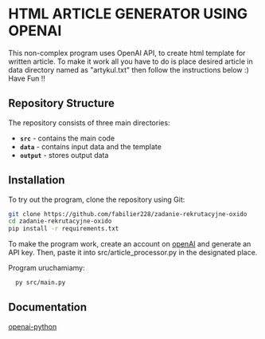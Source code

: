 
# HTML ARTICLE GENERATOR USING OPENAI

This non-complex program uses OpenAI API, to create html template for written article.
To make it work all you have to do is place desired article in data directory named as "artykul.txt" then follow the instructions below :)
Have Fun !!

## Repository Structure  

The repository consists of three main directories:  

- **`src`** - contains the main code  
- **`data`** - contains input data and the template  
- **`output`** - stores output data  

## Installation  

To try out the program, clone the repository using Git:  

```bash
git clone https://github.com/fabilier228/zadanie-rekrutacyjne-oxido
cd zadanie-rekrutacyjne-oxido
pip install -r requirements.txt
```

To make the program work, create an account on [openAI](https://platform.openai.com/docs/overview) and generate an API key. 
Then, paste it into src/article_processor.py in the designated place.

Program uruchamiamy:

```bash
  py src/main.py
```    
## Documentation

[openai-python](https://github.com/openai/openai-python)

